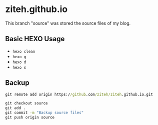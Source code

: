 # ziteh.github.io

This branch "source" was stored the source files of my blog.

## Basic HEXO Usage

- `hexo clean`
- `hexo g`
- `hexo d`
- `hexo s`

## Backup

```cmd
git remote add origin https://github.com/ziteh/ziteh.github.io.git
```

```cmd
git checkout source
git add .
git commit -m "Backup source files"
git push origin source
```

